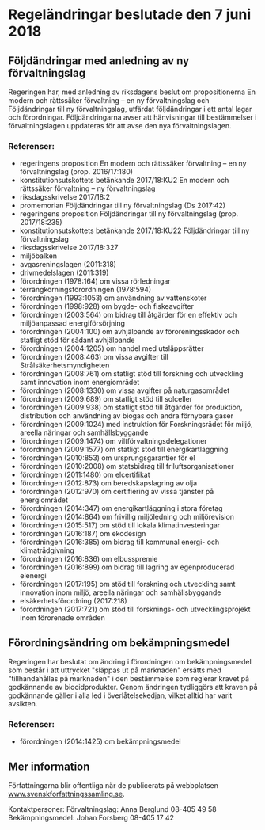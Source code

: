 # Regeländringar beslutade den 7 juni 2018

## Följdändringar med anledning av ny förvaltningslag

Regeringen har, med anledning av riksdagens beslut om propositionerna En modern och rättssäker förvaltning – en ny förvaltningslag och Följdändringar till ny förvaltningslag, utfärdat följdändringar i ett antal lagar och förordningar. Följdändringarna avser att hänvisningar till bestämmelser i förvaltningslagen uppdateras för att avse den nya förvaltningslagen.

### Referenser:

* regeringens proposition En modern och rättssäker förvaltning – en ny förvaltningslag (prop. 2016/17:180)
* konstitutionsutskottets betänkande 2017/18:KU2 En modern och rättssäker förvaltning – ny förvaltningslag
* riksdagsskrivelse 2017/18:2
* promemorian Följdändringar till ny förvaltningslag (Ds 2017:42)
* regeringens proposition Följdändringar till ny förvaltningslag (prop. 2017/18:235)
* konstitutionsutskottets betänkande 2017/18:KU22 Följdändringar till ny förvaltningslag
* riksdagsskrivelse 2017/18:327
* miljöbalken
* avgasreningslagen (2011:318)
* drivmedelslagen (2011:319)
* förordningen (1978:164) om vissa rörledningar
* terrängkörningsförordningen (1978:594)
* förordningen (1993:1053) om användning av vattenskoter
* förordningen (1998:928) om bygde- och fiskeavgifter
* förordningen (2003:564) om bidrag till åtgärder för en effektiv och miljöanpassad energiförsörjning
* förordningen (2004:100) om avhjälpande av föroreningsskador och statligt stöd för sådant avhjälpande
* förordningen (2004:1205) om handel med utsläppsrätter
* förordningen (2008:463) om vissa avgifter till Strålsäkerhetsmyndigheten
* förordningen (2008:761) om statligt stöd till forskning och utveckling samt innovation inom energiområdet
* förordningen (2008:1330) om vissa avgifter på naturgasområdet
* förordningen (2009:689) om statligt stöd till solceller
* förordningen (2009:938) om statligt stöd till åtgärder för produktion, distribution och användning av biogas och andra förnybara gaser
* förordningen (2009:1024) med instruktion för Forskningsrådet för miljö, areella näringar och samhällsbyggande
* förordningen (2009:1474) om viltförvaltningsdelegationer
* förordningen (2009:1577) om statligt stöd till energikartläggning
* förordningen (2010:853) om ursprungsgarantier för el
* förordningen (2010:2008) om statsbidrag till friluftsorganisationer
* förordningen (2011:1480) om elcertifikat
* förordningen (2012:873) om beredskapslagring av olja
* förordningen (2012:970) om certifiering av vissa tjänster på energiområdet
* förordningen (2014:347) om energikartläggning i stora företag
* förordningen (2014:864) om frivillig miljöledning och miljörevision
* förordningen (2015:517) om stöd till lokala klimatinvesteringar
* förordningen (2016:187) om ekodesign
* förordningen (2016:385) om bidrag till kommunal energi- och klimatrådgivning
* förordningen (2016:836) om elbusspremie
* förordningen (2016:899) om bidrag till lagring av egenproducerad elenergi
* förordningen (2017:195) om stöd till forskning och utveckling samt innovation inom miljö, areella näringar och samhällsbyggande
* elsäkerhetsförordning (2017:218)
* förordningen (2017:721) om stöd till forsknings- och utvecklingsprojekt inom förorenade områden

## Förordningsändring om bekämpningsmedel

Regeringen har beslutat om ändring i förordningen om bekämpningsmedel som består i att uttrycket "släppas ut på marknaden" ersätts med "tillhandahållas på marknaden" i den bestämmelse som reglerar kravet på godkännande av biocidprodukter. Genom ändringen tydliggörs att kraven på godkännande gäller i alla led i överlåtelsekedjan, vilket alltid har varit avsikten.

### Referenser:

* förordningen (2014:1425) om bekämpningsmedel

## Mer information

Författningarna blir offentliga när de publicerats på webbplatsen www.svenskforfattningssamling.se.

Kontaktpersoner:
Förvaltningslag: Anna Berglund 08-405 49 58
Bekämpningsmedel: Johan Forsberg 08-405 17 42
